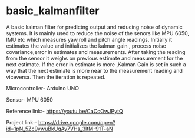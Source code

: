 # basic_kalmanfilter
A basic kalman filter for predictng output and reducing noise of dynamic systems.
It is mainly used to reduce the noise of the senors like MPU 6050, IMU etc which measures yaw,roll and pitch angle readings.
Initially it estimates the value and initializes the kalman gain , process noise covariance,error in estimates and measurements.
After taking the reading from the sensor it weighs on previous estimate and measurement for the next estimate.
If the error in estimate is more ,Kalman Gain is set in such a way that the next estimate is more near to the measurement reading and viceversa.
Then the iteration is repeated.

Microcontroller- Arduino UNO

Sensor- MPU 6050

Reference link:-  https://youtu.be/CaCcOwJPytQ

Project link:-    https://drive.google.com/open?id=1pN_5Zc9ywuBkUqAy7VHs_3ltM-91T-aN
